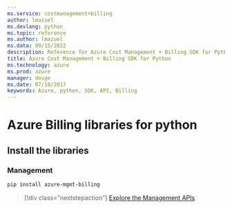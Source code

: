```yaml
---
ms.service: costmanagement+billing
author: lmazuel
ms.devlang: python
ms.topic: reference
ms.author: lmazuel
ms.data: 09/15/2022
description: Reference for Azure Cost Management + Billing SDK for Python
title: Azure Cost Management + Billing SDK for Python
ms.technology: azure
ms.prod: azure
manager: douge
ms.date: 07/10/2017
keywords: Azure, python, SDK, API, Billing
---
```

# Azure Billing libraries for python

## Install the libraries


### Management

```bash
pip install azure-mgmt-billing
```
> [!div class="nextstepaction"]
> [Explore the Management APIs](/python/api/overview/azure/billing/management)